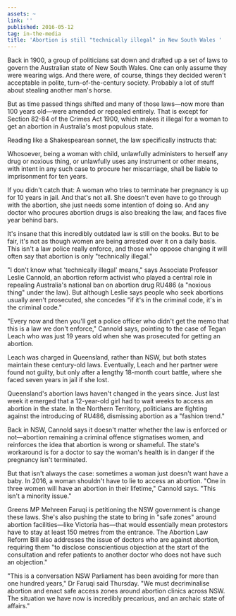 ```yaml
---
assets: ~
link: ''
published: 2016-05-12
tag: in-the-media
title: 'Abortion is still "technically illegal" in New South Wales '
---
```

Back in 1900, a group of politicians sat down and drafted up a set of laws to govern the Australian state of New South Wales. One can only assume they were wearing wigs. And there were, of course, things they decided weren't acceptable in polite, turn-of-the-century society. Probably a lot of stuff about stealing another man's horse.

But as time passed things shifted and many of those laws—now more than 100 years old—were amended or repealed entirely. That is except for Section 82-84 of the Crimes Act 1900, which makes it illegal for a woman to get an abortion in Australia's most populous state.

Reading like a Shakespearean sonnet, the law specifically instructs that:

Whosoever, being a woman with child, 
unlawfully administers to herself any drug or noxious thing, or
unlawfully uses any instrument or other means,
with intent in any such case to procure her miscarriage,
shall be liable to imprisonment for ten years.

If you didn't catch that: A woman who tries to terminate her pregnancy is up for 10 years in jail. And that's not all. She doesn't even have to go through with the abortion, she just needs some intention of doing so. And any doctor who procures abortion drugs is also breaking the law, and faces five year behind bars.

It's insane that this incredibly outdated law is still on the books. But to be fair, it's not as though women are being arrested over it on a daily basis. This isn't a law police really enforce, and those who oppose changing it will often say that abortion is only "technically illegal."

"I don't know what 'technically illegal' means," says Associate Professor Leslie Cannold, an abortion reform activist who played a central role in repealing Australia's national ban on abortion drug RU486 (a "noxious thing" under the law). But although Leslie says people who seek abortions usually aren't prosecuted, she concedes "if it's in the criminal code, it's in the criminal code."

"Every now and then you'll get a police officer who didn't get the memo that this is a law we don't enforce," Cannold says, pointing to the case of Tegan Leach who was just 19 years old when she was prosecuted for getting an abortion.

Leach was charged in Queensland, rather than NSW, but both states maintain these century-old laws. Eventually, Leach and her partner were found not guilty, but only after a lengthy 18-month court battle, where she faced seven years in jail if she lost.

Queensland's abortion laws haven't changed in the years since. Just last week it emerged that a 12-year-old girl had to wait weeks to access an abortion in the state. In the Northern Territory, politicians are fighting against the introducing of RU486, dismissing abortion as a "fashion trend."

Back in NSW, Cannold says it doesn't matter whether the law is enforced or not—abortion remaining a criminal offence stigmatises women, and reinforces the idea that abortion is wrong or shameful. The state's workaround is for a doctor to say the woman's health is in danger if the pregnancy isn't terminated.

But that isn't always the case: sometimes a woman just doesn't want have a baby. In 2016, a woman shouldn't have to lie to access an abortion. "One in three women will have an abortion in their lifetime," Cannold says. "This isn't a minority issue."

Greens MP Mehreen Faruqi is petitioning the NSW government is change these laws. She's also pushing the state to bring in "safe zones" around abortion facilities—like Victoria has—that would essentially mean protestors have to stay at least 150 metres from the entrance. The Abortion Law Reform Bill also addresses the issue of doctors who are against abortion, requiring them "to disclose conscientious objection at the start of the consultation and refer patients to another doctor who does not have such an objection."

"This is a conversation NSW Parliament has been avoiding for more than one hundred years," Dr Faruqi said Thursday. "We must decriminalise abortion and enact safe access zones around abortion clinics across NSW. The situation we have now is incredibly precarious, and an archaic state of affairs."
